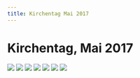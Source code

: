 ```yaml
---
title: Kirchentag Mai 2017
---
```


# Kirchentag, Mai 2017

![](../../images/galerie/kirchentag/kirchentag.png?classes=img)
![](../../images/galerie/kirchentag/kirchentag-3.png?classes=img)
![](../../images/galerie/kirchentag/kirchentag-4.png?classes=img)
![](../../images/galerie/kirchentag/kirchentag-5.png?classes=img)
![](../../images/galerie/kirchentag/kirchentag-7.png?classes=img)
![](../../images/galerie/kirchentag/kirchentag-8.png?classes=img)
![](../../images/galerie/kirchentag/kirchentag-9.png?classes=img)